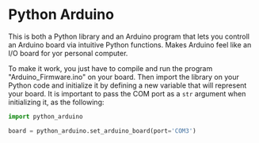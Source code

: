 # Python Arduino
 This is both a Python library and an Arduino program that lets you controll an Arduino board via intuitive Python functions. Makes Arduino feel like an I/O board for yor personal computer.
 
 To make it work, you just have to compile and run the program "Arduino_Firmware.ino" on your board. Then import the library on your Python code and initialize it by defining a new variable that will represent your board. It is important to pass the COM port as a `str` argument when initializing it, as the following:
 
 ```py
 import python_arduino
 
 board = python_arduino.set_arduino_board(port='COM3')
 ```
